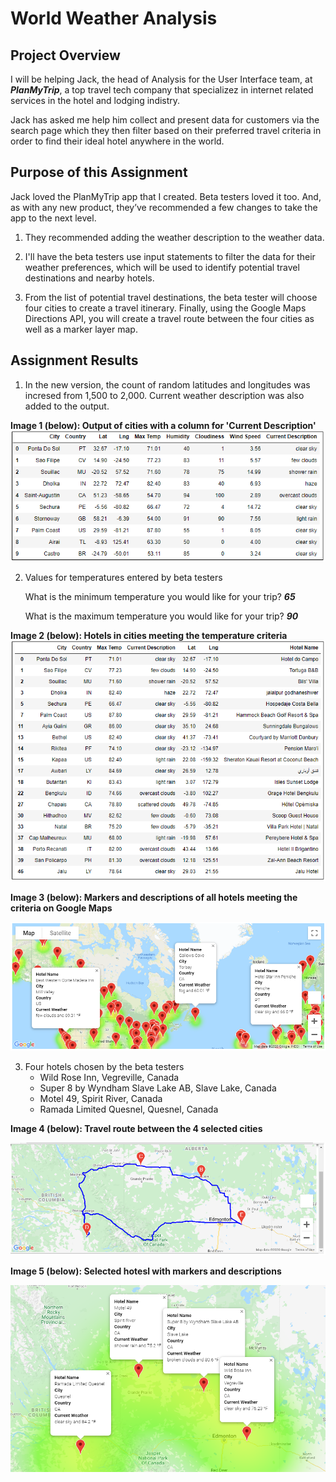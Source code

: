 # World Weather Analysis

## Project Overview

I will be helping Jack, the head of Analysis for the User Interface team, at ***PlanMyTrip***, a top travel tech company that specializez in internet related services in the hotel and lodging indistry. 

Jack has asked me help him collect and present data for customers via the search page which they then filter based on their preferred travel criteria in order to find their ideal hotel anywhere in the world.

## Purpose of this Assignment
Jack loved the PlanMyTrip app that I created. Beta testers loved it too. And, as with any new product, they’ve recommended a few changes to take the app to the next level. 

1) They recommended adding the weather description to the weather data.

2) I'll have the beta testers use input statements to filter the data for their weather preferences, which will be used to identify potential travel destinations and nearby hotels. 

3) From the list of potential travel destinations, the beta tester will choose four cities to create a travel itinerary. Finally, using the Google Maps Directions API, you will create a travel route between the four cities as well as a marker layer map.

## Assignment Results

1) In the new version, the count of random latitudes and longitudes was incresed from 1,500 to 2,000. Current weather description was also added to the output.

**Image 1 (below): Output of cities with a column for 'Current Description'**
![Output of cities with a column for 'Current Description'](./Weather_Database/city_output_with_current_weather_description.PNG)

2) Values for temperatures entered by beta testers

    What is the minimum temperature you would like for your trip? ***65***

    What is the maximum temperature you would like for your trip? ***90***

**Image 2 (below): Hotels in cities meeting the temperature criteria**
![Hotels in cities meeting the temperature criteria](./Vacation_Search/hotels_in_cities_meeting_the_temperature_criteria.png)

**Image 3 (below): Markers and descriptions of all hotels meeting the criteria on Google Maps**

![Description of all the hotels meeting the criteria on Google Maps](./Vacation_Search/WeatherPy_vacation_map.png)


3) Four hotels chosen by the beta testers
    * Wild Rose Inn, Vegreville, Canada
    * Super 8 by Wyndham Slave Lake AB, Slave Lake, Canada
    * Motel 49, Spirit River, Canada
    * Ramada Limited Quesnel, Quesnel, Canada 

**Image 4 (below): Travel route between the 4 selected cities**

![Travel route between the 4 selected cities](./Vacation_Itinerary/WeatherPy_travel_map.png)

**Image 5 (below): Selected hotesl with markers and descriptions**

![Selected hotesl with markers and descriptions](./Vacation_Itinerary/WeatherPy_travel_map_markers.png)